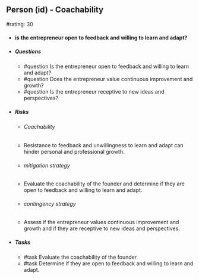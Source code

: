 ## Person (id) - Coachability
#rating: 30
- #### is the entrepreneur open to feedback and willing to learn and adapt?
- ##### Questions
  - #question Is the entrepreneur open to feedback and willing to learn and adapt?
  - #question Does the entrepreneur value continuous improvement and growth?
  - #question Is the entrepreneur receptive to new ideas and perspectives?
- ##### Risks

  - ###### Coachability
  - Resistance to feedback and unwillingness to learn and adapt can hinder personal and professional growth.
  - ###### mitigation strategy
  - Evaluate the coachability of the founder and determine if they are open to feedback and willing to learn and adapt.
  - ###### contingency strategy
  - Assess if the entrepreneur values continuous improvement and growth and if they are receptive to new ideas and perspectives.
- ##### Tasks
  - #task Evaluate the coachability of the founder
  - #task  Determine if they are open to feedback and willing to learn and adapt.


